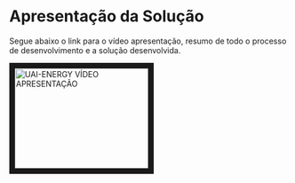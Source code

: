 # Apresentação da Solução

Segue abaixo o link para o vídeo apresentação, resumo de todo o processo de desenvolvimento e a solução desenvolvida.

<a href="https://www.youtube.com/embed/vH2WVrjD9yk" target="_blank"><img src="http://i1.ytimg.com/vi/vH2WVrjD9yk/mqdefault.jpg" 
alt="UAI-ENERGY VÍDEO APRESENTAÇÃO" width="240" height="180" border="10" /></a>
